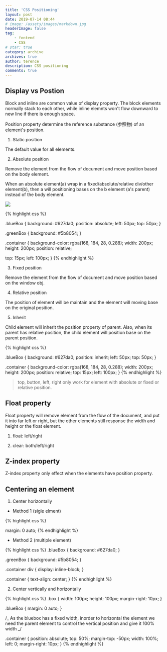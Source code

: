 ```yaml
---
title: 'CSS Positioning'
layout: post
date: 2019-07-14 08:44
# image: /assets/images/markdown.jpg
headerImage: false
tag:
    - fontend
    - CSS
# star: true
category: archive
archives: true
author: terence
description: CSS positioning
comments: true
---
```


## Display vs Postion

Block and inline are common value of display property. The block elements normally stack to each other, while inline elemnts won't flow downward to new line if there is enough space.

Position property determine the reference substance (参照物) of an element's position.

1. Static position

The default value for all elements.

2. Absolute position

Remove the element from the flow of document and move position based on the body element.

When an absolute element(a) wrap in a fixed/absolute/relative div/other element(b), then a will positioning bases on the b element (a's parent) instead of the body element.

![][3]


{% highlight css %}

.blueBox {
background: #627da0;
position: absolute;
left: 50px;
top: 50px;
}

.greenBox {
background: #5b8054;
}

.container {
background-color: rgba(168, 184, 28, 0.288);
width: 200px;
height: 200px;
position: relative;

top: 15px;
left: 100px;
}
    {% endhighlight %}

3. Fixed position

Remove the element from the flow of document and move position based on the window obj.

4. Relative position

The position of element will be maintain and the element will moving base on the original position.

5. Inherit

Child element will inherit the position property of parent. Also, when its parent has relative position, the child element will position base on the parent position.

<!-- ![][2] -->

{% highlight css %}

.blueBox {
background: #627da0;
position: inherit;
left: 50px;
top: 50px;
}

.container {
background-color: rgba(168, 184, 28, 0.288);
width: 200px;
height: 200px;
position: relative;
top: 15px;
left: 100px;
}
    {% endhighlight %}

> top, button, left, right only work for element with absolute or fixed or relative position.

## Float property

Float property will remove element from the flow of the document, and put it into far left or right, but the other elements still response the width and height or the float element.

1.  float: left/right

2.  clear: both/left/right

## Z-index property

Z-index property only effect when the elements have position property.

## Centering an element

1. Center horizontally

-   Method 1 (sigle elment)

{% highlight css %}

margin: 0 auto;
   {% endhighlight %}

-   Method 2 (multiple element)

{% highlight css %}
.blueBox {
background: #627da0;
}

.greenBox {
background: #5b8054;
}

.container div {
display: inline-block;
}

.container {
text-align: center;
}
    {% endhighlight %}

2. Center vertically and horizontally

{% highlight css %}
.box {
width: 100px;
height: 100px;
margin-right: 10px;
}

.blueBox {
margin: 0 auto;
}

/_ As the bluebox has a fixed width, inorder to horizontal the element we need the parent element to control the vertical position and give it 100% width _/

.container {
position: absolute;
top: 50%;
margin-top: -50px;
width: 100%;
left: 0;
margin-right: 10px;
}
    {% endhighlight %}

[1]: ../assets/images/post/displayandvisibility.png
[2]: ../assets/images/post/inherit-relative.png
[3]: ../assets/images/post/absolute-in-an-element.png
